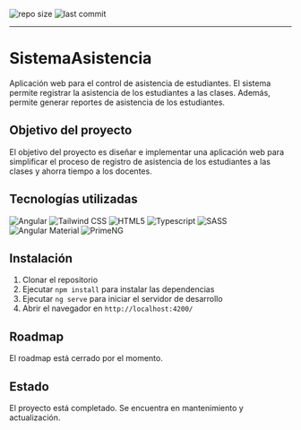 ![repo size](https://img.shields.io/github/repo-size/DarioRv/sistema-asistencia-angular?style=for-the-badge)
![last commit](https://img.shields.io/github/last-commit/DarioRv/sistema-asistencia-angular?style=for-the-badge)

---

# SistemaAsistencia

Aplicación web para el control de asistencia de estudiantes. El sistema permite registrar la asistencia de los estudiantes a las clases. Además, permite generar reportes de asistencia de los estudiantes.

## Objetivo del proyecto

El objetivo del proyecto es diseñar e implementar una aplicación web para simplificar el proceso de registro de asistencia de los estudiantes a las clases y ahorra tiempo a los docentes.

## Tecnologías utilizadas

![Angular](https://img.shields.io/badge/Angular-DD0031?style=for-the-badge&logo=angular&logoColor=white)
![Tailwind CSS](https://img.shields.io/badge/Tailwind_CSS-38B2AC?style=for-the-badge&logo=tailwind-css&logoColor=white)
![HTML5](https://img.shields.io/badge/HTML5-E34F26?style=for-the-badge&logo=html5&logoColor=white)
![Typescript](https://img.shields.io/badge/TypeScript-007ACC?style=for-the-badge&logo=typescript&logoColor=white)
![SASS](https://img.shields.io/badge/SASS-CC6699?style=for-the-badge&logo=sass&logoColor=white)
![Angular Material](https://img.shields.io/badge/Angular_Material-F79114?style=for-the-badge&logo=angular-material&logoColor=white)
![PrimeNG](https://img.shields.io/badge/PrimeNG-DD0031?style=for-the-badge&logo=prime-ng&logoColor=white)

## Instalación

1. Clonar el repositorio
2. Ejecutar `npm install` para instalar las dependencias
3. Ejecutar `ng serve` para iniciar el servidor de desarrollo
4. Abrir el navegador en `http://localhost:4200/`

## Roadmap

El roadmap está cerrado por el momento.

## Estado

El proyecto está completado. Se encuentra en mantenimiento y actualización.

